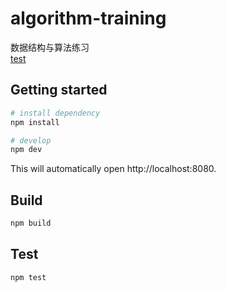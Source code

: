 # algorithm-training
数据结构与算法练习  
[test](#tesst)

## Getting started

```bash
# install dependency
npm install

# develop
npm dev
```

This will automatically open http://localhost:8080.

## Build

```bash
npm build
```

## Test

```bash
npm test
```
